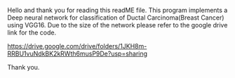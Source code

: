 Hello and thank you for reading this readME file. This program implements a Deep neural network for classification of Ductal Carcinoma(Breast Cancer) using VGG16. 
Due to the size of the network please refer to the google drive link for the code.


https://drive.google.com/drive/folders/1JKH8m-RRBU1vuNdkBK2kRWth6musP9De?usp=sharing



Thank you.